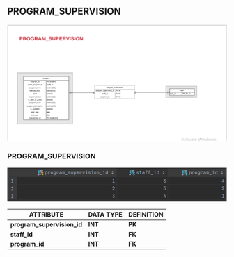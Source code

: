 ## **PROGRAM\_SUPERVISION**

![](./img/program-supervision.png)

### **PROGRAM\_SUPERVISION**
![](./img/samples/program_supervision.png)

| ATTRIBUTE | DATA TYPE | DEFINITION |
| --- | --- | --- |
| **program\_supervision\_id** | **INT** | **PK** |
| **staff\_id** | **INT** | **FK** |
| **program\_id** | **INT** | **FK** |

##
